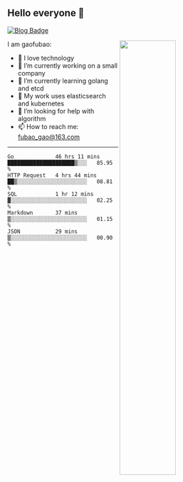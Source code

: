 ## Hello everyone 👋

[![Blog Badge](https://img.shields.io/badge/blog-60k+%20pageview-brightgreen)](https://www.jianshu.com/u/d777ec56a358)

<img align="right" width="50%" src="https://github-readme-stats.vercel.app/api?username=gaofubao&theme=onedark">

I am gaofubao:

- 🔭 I love technology
- 🌱 I’m currently working on a small company
- 👯 I’m currently learning golang and etcd
- 💬 My work uses elasticsearch and kubernetes
- 🤔 I’m looking for help with algorithm
- 📫 How to reach me: fubao_gao@163.com

---


<!--START_SECTION:waka-->
```text
Go             46 hrs 11 mins  █████████████████████▒░░░   85.95 % 
HTTP Request   4 hrs 44 mins   ██▒░░░░░░░░░░░░░░░░░░░░░░   08.81 % 
SQL            1 hr 12 mins    ▓░░░░░░░░░░░░░░░░░░░░░░░░   02.25 % 
Markdown       37 mins         ▒░░░░░░░░░░░░░░░░░░░░░░░░   01.15 % 
JSON           29 mins         ▒░░░░░░░░░░░░░░░░░░░░░░░░   00.90 % 
```
<!--END_SECTION:waka-->
